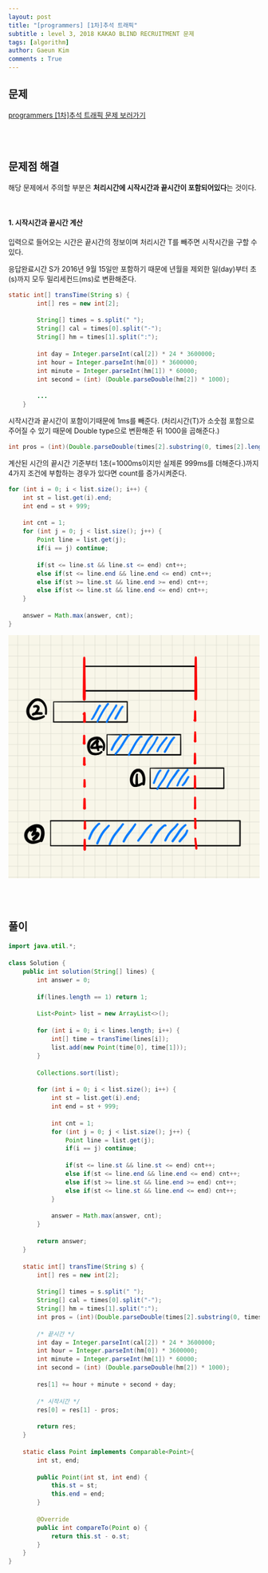 ```yaml
---
layout: post
title: "[programmers] [1차]추석 트래픽"
subtitle : level 3, 2018 KAKAO BLIND RECRUITMENT 문제
tags: [algorithm]
author: Gaeun Kim
comments : True
---
```


<h2>문제</h2>

[programmers [1차]추석 트래픽 문제 보러가기](https://programmers.co.kr/learn/courses/30/lessons/17676?language=java)

<br><br>

<h2>문제점 해결</h2>

해당 문제에서 주의할 부분은 **처리시간에 시작시간과 끝시간이 포함되어있다**는 것이다.

<br>

#### 1. 시작시간과 끝시간 계산

입력으로 들어오는 시간은 끝시간의 정보이며 처리시간 T를 빼주면 시작시간을 구할 수 있다.

응답완료시간 S가 2016년 9월 15일만 포함하기 때문에 년월을 제외한 일(day)부터 초(s)까지 모두 밀리세컨드(ms)로 변환해준다.

```java
static int[] transTime(String s) {
		int[] res = new int[2];

		String[] times = s.split(" ");
		String[] cal = times[0].split("-");
		String[] hm = times[1].split(":");

		int day = Integer.parseInt(cal[2]) * 24 * 3600000;
		int hour = Integer.parseInt(hm[0]) * 3600000;
		int minute = Integer.parseInt(hm[1]) * 60000;
		int second = (int) (Double.parseDouble(hm[2]) * 1000);
		
		...
	}
```

시작시간과 끝시간이 포함이기때문에 1ms를 빼준다. (처리시간(T)가 소숫점 포함으로 주어질 수 있기 때문에 Double type으로 변환해준 뒤 1000을 곱해준다.)

```java
int pros = (int)(Double.parseDouble(times[2].substring(0, times[2].length() - 1)) * 1000) - 1;
```

계산된 시간의 끝시간 기준부터 1초(=1000ms이지만 실제론 999ms를 더해준다.)까지 4가지 조건에 부합하는 경우가 있다면 count를 증가시켜준다.

```java
for (int i = 0; i < list.size(); i++) {
    int st = list.get(i).end;
	int end = st + 999;
			
	int cnt = 1;
	for (int j = 0; j < list.size(); j++) {
		Point line = list.get(j);
		if(i == j) continue;
		
		if(st <= line.st && line.st <= end) cnt++;
		else if(st <= line.end && line.end <= end) cnt++;
		else if(st >= line.st && line.end >= end) cnt++;
		else if(st <= line.st && line.end <= end) cnt++;
	}
			
	answer = Math.max(answer, cnt);
}
```

![1_second.jpg](/assets/img/20201221_17676.jpg)

<br><br>

<h2>풀이</h2>

```java
import java.util.*;

class Solution {
	public int solution(String[] lines) {
		int answer = 0;
		
		if(lines.length == 1) return 1;
		
		List<Point> list = new ArrayList<>();

		for (int i = 0; i < lines.length; i++) {
			int[] time = transTime(lines[i]);
			list.add(new Point(time[0], time[1]));
		}
		
		Collections.sort(list);

		for (int i = 0; i < list.size(); i++) {
			int st = list.get(i).end;
			int end = st + 999;
			
			int cnt = 1;
			for (int j = 0; j < list.size(); j++) {
				Point line = list.get(j);
				if(i == j) continue;
				
				if(st <= line.st && line.st <= end) cnt++;
				else if(st <= line.end && line.end <= end) cnt++;
				else if(st >= line.st && line.end >= end) cnt++;
				else if(st <= line.st && line.end <= end) cnt++;
			}
			
			answer = Math.max(answer, cnt);
		}

		return answer;
	}

	static int[] transTime(String s) {
		int[] res = new int[2];

		String[] times = s.split(" ");
		String[] cal = times[0].split("-");
		String[] hm = times[1].split(":");
		int pros = (int)(Double.parseDouble(times[2].substring(0, times[2].length() - 1)) * 1000) - 1;
		
		/* 끝시간 */
		int day = Integer.parseInt(cal[2]) * 24 * 3600000;
		int hour = Integer.parseInt(hm[0]) * 3600000;
		int minute = Integer.parseInt(hm[1]) * 60000;
		int second = (int) (Double.parseDouble(hm[2]) * 1000);
		
		res[1] += hour + minute + second + day;
		
		/* 시작시간 */
		res[0] = res[1] - pros;

		return res;
	}
	
	static class Point implements Comparable<Point>{
		int st, end;
		
		public Point(int st, int end) {
			this.st = st;
			this.end = end;
		}

		@Override
		public int compareTo(Point o) {
			return this.st - o.st;
		}
	}
}
```



